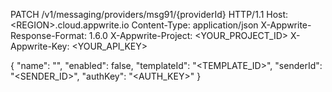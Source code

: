 PATCH /v1/messaging/providers/msg91/{providerId} HTTP/1.1
Host: &lt;REGION&gt;.cloud.appwrite.io
Content-Type: application/json
X-Appwrite-Response-Format: 1.6.0
X-Appwrite-Project: <YOUR_PROJECT_ID>
X-Appwrite-Key: <YOUR_API_KEY>

{
  "name": "<NAME>",
  "enabled": false,
  "templateId": "<TEMPLATE_ID>",
  "senderId": "<SENDER_ID>",
  "authKey": "<AUTH_KEY>"
}
